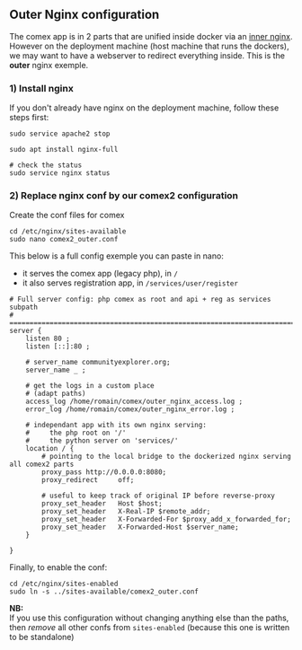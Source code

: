 ## Outer Nginx configuration

The comex app is in 2 parts that are unified inside docker via an [inner nginx](https://github.com/moma/comex2/blob/master/setup/dockers/comex2_services/comex2_php_and_services.nginx.conf). However on the deployment machine (host machine that runs the dockers), we may want to have a webserver to redirect everything inside. This is the **outer** nginx exemple.


### 1) Install nginx
If you don't already have nginx on the deployment machine, follow these steps first:
```
sudo service apache2 stop

sudo apt install nginx-full

# check the status
sudo service nginx status
```


### 2) Replace nginx conf by our comex2 configuration

Create the conf files for comex
```
cd /etc/nginx/sites-available
sudo nano comex2_outer.conf
```

This below is a full config exemple you can paste in nano:
  - it serves the comex app (legacy php), in `/`
  - it also serves registration app, in `/services/user/register`  


```nginxconf
# Full server config: php comex as root and api + reg as services subpath
# ========================================================================
server {
    listen 80 ;
    listen [::]:80 ;

    # server_name communityexplorer.org;
    server_name _ ;

    # get the logs in a custom place
    # (adapt paths)
    access_log /home/romain/comex/outer_nginx_access.log ;
    error_log /home/romain/comex/outer_nginx_error.log ;

    # independant app with its own nginx serving:
    #     the php root on '/'
    #     the python server on 'services/'
    location / {
        # pointing to the local bridge to the dockerized nginx serving all comex2 parts
        proxy_pass http://0.0.0.0:8080;
        proxy_redirect     off;

        # useful to keep track of original IP before reverse-proxy
        proxy_set_header   Host $host;
        proxy_set_header   X-Real-IP $remote_addr;
        proxy_set_header   X-Forwarded-For $proxy_add_x_forwarded_for;
        proxy_set_header   X-Forwarded-Host $server_name;
    }

}
```

Finally, to enable the conf:

```
cd /etc/nginx/sites-enabled
sudo ln -s ../sites-available/comex2_outer.conf
```

**NB:**   
If you use this configuration without changing anything else than the paths, then *remove* all other confs from `sites-enabled` (because this one is written to be standalone)
